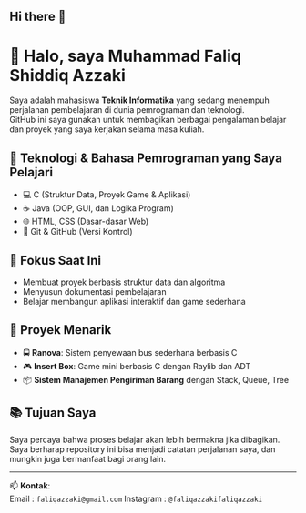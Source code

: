 ## Hi there 👋

# 👋 Halo, saya Muhammad Faliq Shiddiq Azzaki

Saya adalah mahasiswa **Teknik Informatika** yang sedang menempuh perjalanan pembelajaran di dunia pemrograman dan teknologi.  
GitHub ini saya gunakan untuk membagikan berbagai pengalaman belajar dan proyek yang saya kerjakan selama masa kuliah.

## 🔧 Teknologi & Bahasa Pemrograman yang Saya Pelajari
- 💻 C (Struktur Data, Proyek Game & Aplikasi)
- ☕ Java (OOP, GUI, dan Logika Program)
- 🌐 HTML, CSS (Dasar-dasar Web)
- 📁 Git & GitHub (Versi Kontrol)

## 🎯 Fokus Saat Ini
- Membuat proyek berbasis struktur data dan algoritma
- Menyusun dokumentasi pembelajaran
- Belajar membangun aplikasi interaktif dan game sederhana

## 📌 Proyek Menarik
- 🚍 **Ranova**: Sistem penyewaan bus sederhana berbasis C
- 🎮 **Insert Box**: Game mini berbasis C dengan Raylib dan ADT
- 📦 **Sistem Manajemen Pengiriman Barang** dengan Stack, Queue, Tree

## 📚 Tujuan Saya
Saya percaya bahwa proses belajar akan lebih bermakna jika dibagikan.  
Saya berharap repository ini bisa menjadi catatan perjalanan saya, dan mungkin juga bermanfaat bagi orang lain.

---
📫 **Kontak**:  
Email : `faliqazzaki@gmail.com`
Instagram : `@faliqazzakifaliqazzaki`
<!--
**Faliqazzaki/Faliqazzaki** is a ✨ _special_ ✨ repository because its `README.md` (this file) appears on your GitHub profile.

Here are some ideas to get you started:

- 🔭 I’m currently working on ...
- 🌱 I’m currently learning ...
- 👯 I’m looking to collaborate on ...
- 🤔 I’m looking for help with ...
- 💬 Ask me about ...
- 📫 How to reach me: ...
- 😄 Pronouns: ...
- ⚡ Fun fact: ...
-->
